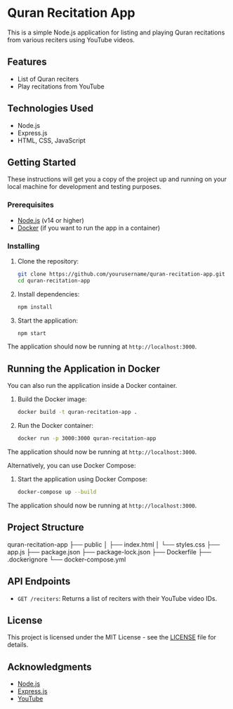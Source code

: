 # Quran Recitation App

This is a simple Node.js application for listing and playing Quran recitations from various reciters using YouTube videos.

## Features

- List of Quran reciters
- Play recitations from YouTube

## Technologies Used

- Node.js
- Express.js
- HTML, CSS, JavaScript

## Getting Started

These instructions will get you a copy of the project up and running on your local machine for development and testing purposes.

### Prerequisites

- [Node.js](https://nodejs.org/) (v14 or higher)
- [Docker](https://www.docker.com/get-started) (if you want to run the app in a container)

### Installing

1. Clone the repository:

    ```bash
    git clone https://github.com/yourusername/quran-recitation-app.git
    cd quran-recitation-app
    ```

2. Install dependencies:

    ```bash
    npm install
    ```

3. Start the application:

    ```bash
    npm start
    ```

The application should now be running at `http://localhost:3000`.

## Running the Application in Docker

You can also run the application inside a Docker container.

1. Build the Docker image:

    ```bash
    docker build -t quran-recitation-app .
    ```

2. Run the Docker container:

    ```bash
    docker run -p 3000:3000 quran-recitation-app
    ```

The application should now be running at `http://localhost:3000`.

Alternatively, you can use Docker Compose:

1. Start the application using Docker Compose:

    ```bash
    docker-compose up --build
    ```

The application should now be running at `http://localhost:3000`.

## Project Structure

quran-recitation-app
├── public
│ ├── index.html
│ └── styles.css
├── app.js
├── package.json
├── package-lock.json
├── Dockerfile
├── .dockerignore
└── docker-compose.yml



## API Endpoints

- `GET /reciters`: Returns a list of reciters with their YouTube video IDs.

## License

This project is licensed under the MIT License - see the [LICENSE](LICENSE) file for details.

## Acknowledgments

- [Node.js](https://nodejs.org/)
- [Express.js](https://expressjs.com/)
- [YouTube](https://www.youtube.com/)
